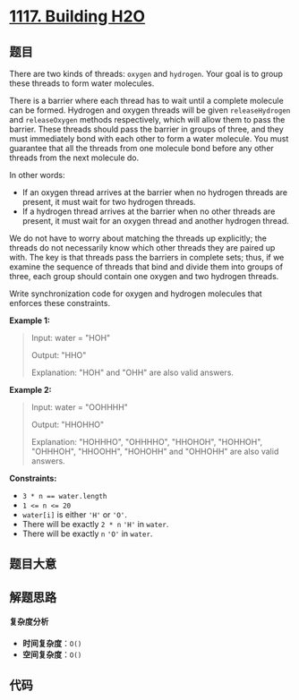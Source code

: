 # [1117. Building H2O](https://leetcode.com/problems/building-h2o/)

## 题目

There are two kinds of threads: `oxygen` and `hydrogen`. Your goal is to group
these threads to form water molecules.

There is a barrier where each thread has to wait until a complete molecule can
be formed. Hydrogen and oxygen threads will be given `releaseHydrogen` and
`releaseOxygen` methods respectively, which will allow them to pass the
barrier. These threads should pass the barrier in groups of three, and they
must immediately bond with each other to form a water molecule. You must
guarantee that all the threads from one molecule bond before any other threads
from the next molecule do.

In other words:

- If an oxygen thread arrives at the barrier when no hydrogen threads are present, it must wait for two hydrogen threads.
- If a hydrogen thread arrives at the barrier when no other threads are present, it must wait for an oxygen thread and another hydrogen thread.

We do not have to worry about matching the threads up explicitly; the threads
do not necessarily know which other threads they are paired up with. The key
is that threads pass the barriers in complete sets; thus, if we examine the
sequence of threads that bind and divide them into groups of three, each group
should contain one oxygen and two hydrogen threads.

Write synchronization code for oxygen and hydrogen molecules that enforces
these constraints.

**Example 1:**

> Input: water = "HOH"
>
> Output: "HHO"
>
> Explanation: "HOH" and "OHH" are also valid answers.

**Example 2:**

> Input: water = "OOHHHH"
>
> Output: "HHOHHO"
>
> Explanation: "HOHHHO", "OHHHHO", "HHOHOH", "HOHHOH", "OHHHOH", "HHOOHH", "HOHOHH" and "OHHOHH" are also valid answers.

**Constraints:**

- `3 * n == water.length`
- `1 <= n <= 20`
- `water[i]` is either `'H'` or `'O'`.
- There will be exactly `2 * n` `'H'` in `water`.
- There will be exactly `n` `'O'` in `water`.

## 题目大意

## 解题思路

#### 复杂度分析

- **时间复杂度**：`O()`
- **空间复杂度**：`O()`

## 代码

```javascript

```
